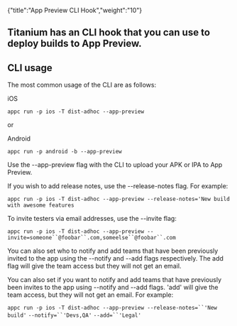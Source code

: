 {"title":"App Preview CLI Hook","weight":"10"}

## Titanium has an CLI hook that you can use to deploy builds to App Preview.

## CLI usage

The most common usage of the CLI are as follows:

iOS

`appc run -p ios -T dist-adhoc --app-preview`

or

Android

`appc run -p android -b --app-preview`

Use the \--app-preview flag with the CLI to upload your APK or IPA to App Preview.

If you wish to add release notes, use the \--release-notes flag. For example:

`appc run -p ios -T dist-adhoc --app-preview --release-notes='New build with awesome features`

To invite testers via email addresses, use the \--invite flag:

`appc run -p ios -T dist-adhoc --app-preview --invite=someone``@foobar``.com,someelse``@foobar``.com`

You can also set who to notify and add teams that have been previously invited to the app using the \--notify and \--add flags respectively. The add flag will give the team access but they will not get an email.

You can also set if you want to notify and add teams that have previously been invites to the app using \--notify and \--add flags. 'add' will give the team access, but they will not get an email. For example:

`appc run -p ios -T dist-adhoc --app-preview --release-notes=``'New build'` `--notify=``'Devs,QA'` `--add=``'Legal'`
